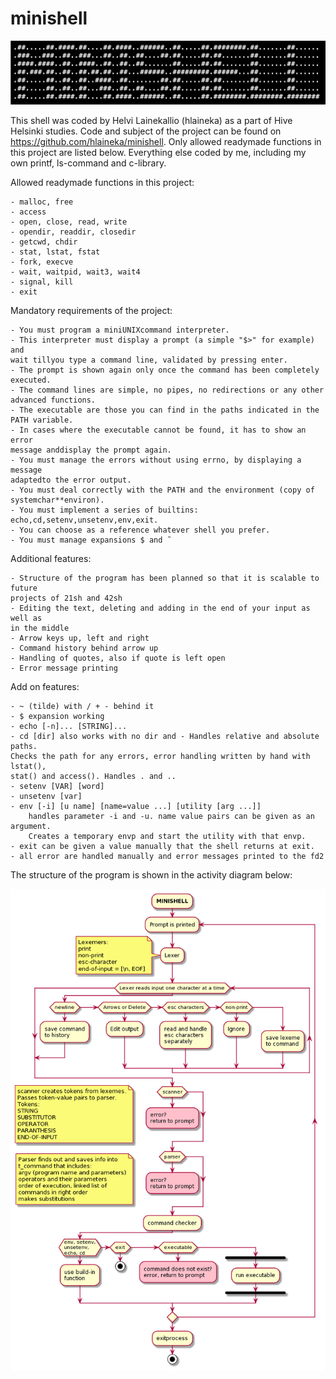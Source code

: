 # minishell

![logo](/images/minishell.png)

This shell was coded by Helvi Lainekallio (hlaineka) as a part of Hive
Helsinki studies. 
Code and subject of the project can be found on
https://github.com/hlaineka/minishell.
Only allowed readymade functions in this project are listed below. Everything
else coded by me, including my own printf, ls-command and c-library.

Allowed readymade functions in this project:

    - malloc, free
    - access
    - open, close, read, write
    - opendir, readdir, closedir
    - getcwd, chdir
    - stat, lstat, fstat
    - fork, execve
    - wait, waitpid, wait3, wait4
    - signal, kill
    - exit

Mandatory requirements of the project:

    - You must program a miniUNIXcommand interpreter.
    - This interpreter must display a prompt (a simple "$>" for example) and
    wait tillyou type a command line, validated by pressing enter.
    - The prompt is shown again only once the command has been completely
    executed.
    - The command lines are simple, no pipes, no redirections or any other
    advanced functions.
    - The executable are those you can find in the paths indicated in the
    PATH variable.
    - In cases where the executable cannot be found, it has to show an error
    message anddisplay the prompt again.
    - You must manage the errors without using errno, by displaying a message
    adaptedto the error output.
    - You must deal correctly with the PATH and the environment (copy of
    systemchar**environ).
    - You must implement a series of builtins: echo,cd,setenv,unsetenv,env,exit.
    - You can choose as a reference whatever shell you prefer.
    - You must manage expansions $ and ̃

Additional features:

    - Structure of the program has been planned so that it is scalable to future
    projects of 21sh and 42sh
    - Editing the text, deleting and adding in the end of your input as well as
    in the middle
    - Arrow keys up, left and right
    - Command history behind arrow up
    - Handling of quotes, also if quote is left open
    - Error message printing
    
Add on features:

    - ~ (tilde) with / + - behind it
    - $ expansion working
    - echo [-n]... [STRING]...
    - cd [dir] also works with no dir and - Handles relative and absolute paths.
    Checks the path for any errors, error handling written by hand with lstat(),
    stat() and access(). Handles . and ..
    - setenv [VAR] [word]
    - unsetenv [var]
    - env [-i] [u name] [name=value ...] [utility [arg ...]]
        handles parameter -i and -u. name value pairs can be given as an argument.
        Creates a temporary envp and start the utility with that envp.
    - exit can be given a value manually that the shell returns at exit.
    - all error are handled manually and error messages printed to the fd2
    
    

The structure of the program is shown in the activity diagram below:

![Activity diagram](/images/activity_diagram.png)

